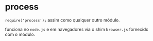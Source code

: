 # process

`require('process');` assim como qualquer outro módulo.

funciona no `node.js` e em navegadores via o shim `browser.js` fornecido com o módulo.
